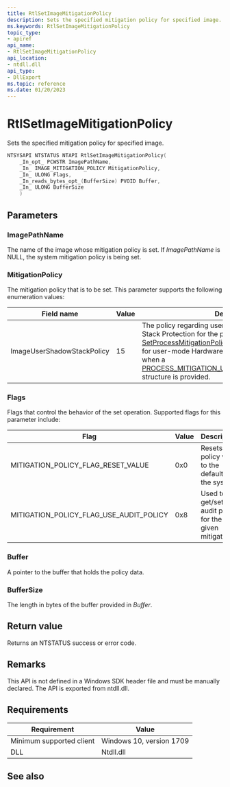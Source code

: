 ```yaml
---
title: RtlSetImageMitigationPolicy
description: Sets the specified mitigation policy for specified image.
ms.keywords: RtlSetImageMitigationPolicy
topic_type:
- apiref
api_name:
- RtlSetImageMitigationPolicy
api_location:
- ntdll.dll
api_type:
- DllExport
ms.topic: reference
ms.date: 01/20/2023
---
```


# RtlSetImageMitigationPolicy

Sets the specified mitigation policy for specified image.


```C++
NTSYSAPI NTSTATUS NTAPI RtlSetImageMitigationPolicy(
    _In_opt_ PCWSTR ImagePathName,
    _In_ IMAGE_MITIGATION_POLICY MitigationPolicy,
    _In_ ULONG Flags,
    _In_reads_bytes_opt_(BufferSize) PVOID Buffer,
    _In_ ULONG BufferSize
    )
```

## Parameters

### ImagePathName

The name of the image whose mitigation policy is set. If *ImagePathName* is NULL, the system mitigation policy is being set.

### MitigationPolicy

The mitigation policy that is to be set. This parameter supports the following enumeration values:

| Field name | Value | Description |
|------------|-------|-------------|
| ImageUserShadowStackPolicy | 15 | The policy regarding user-mode Hardware-enforced Stack Protection for the process. The [SetProcessMitigationPolicy](/windows/win32/api/processthreadsapi/nf-processthreadsapi-setprocessmitigationpolicy) function sets the policy flags for user-mode Hardware-enforced Stack Protection when a [PROCESS_MITIGATION_USER_SHADOW_STACK_POLICY](/windows/win32/api/winnt/ns-winnt-process_mitigation_user_shadow_stack_policy) structure is provided. |

### Flags

Flags that control the behavior of the set operation. Supported flags for this parameter include:

| Flag | Value | Description |
|------|-------|-------------|
| MITIGATION_POLICY_FLAG_RESET_VALUE | 0x0 | Resets the policy value to the default for the system |
| MITIGATION_POLICY_FLAG_USE_AUDIT_POLICY | 0x8 | Used to get/set the audit policy for the given mitigation |

### Buffer

A pointer to the buffer that holds the policy data.

### BufferSize

The length in bytes of the buffer provided in *Buffer*.


## Return value

Returns an  NTSTATUS success or error code. 

## Remarks

This API is not defined in a Windows SDK header file and must be manually declared. The API is exported from ntdll.dll.

## Requirements

| Requirement | Value |
|-------------------------------------|--------------------------------------------------------------------------------------|
| Minimum supported client | Windows 10, version 1709 |
| DLL                      | Ntdll.dll |

## See also
